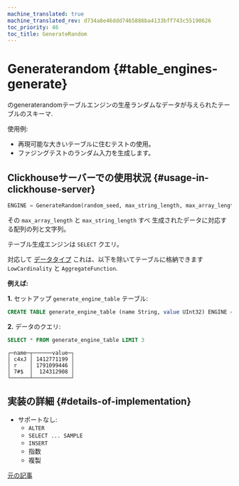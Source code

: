 ```yaml
---
machine_translated: true
machine_translated_rev: d734a8e46ddd7465886ba4133bff743c55190626
toc_priority: 46
toc_title: GenerateRandom
---
```


# Generaterandom {#table_engines-generate}

のgeneraterandomテーブルエンジンの生産ランダムなデータが与えられたテーブルのスキーマ.

使用例:

-   再現可能な大きいテーブルに住むテストの使用。
-   ファジングテストのランダム入力を生成します。

## Clickhouseサーバーでの使用状況 {#usage-in-clickhouse-server}

``` sql
ENGINE = GenerateRandom(random_seed, max_string_length, max_array_length)
```

その `max_array_length` と `max_string_length` すべ
生成されたデータに対応する配列の列と文字列。

テーブル生成エンジンは `SELECT` クエリ。

対応して [データタイプ](../../../sql_reference/data_types/index.md) これは、以下を除いてテーブルに格納できます `LowCardinality` と `AggregateFunction`.

**例えば:**

**1.** セットアップ `generate_engine_table` テーブル:

``` sql
CREATE TABLE generate_engine_table (name String, value UInt32) ENGINE = GenerateRandom(1, 5, 3)
```

**2.** データのクエリ:

``` sql
SELECT * FROM generate_engine_table LIMIT 3
```

``` text
┌─name─┬──────value─┐
│ c4xJ │ 1412771199 │
│ r    │ 1791099446 │
│ 7#$  │  124312908 │
└──────┴────────────┘
```

## 実装の詳細 {#details-of-implementation}

-   サポートなし:
    -   `ALTER`
    -   `SELECT ... SAMPLE`
    -   `INSERT`
    -   指数
    -   複製

[元の記事](https://clickhouse.tech/docs/en/operations/table_engines/generate/) <!--hide-->

